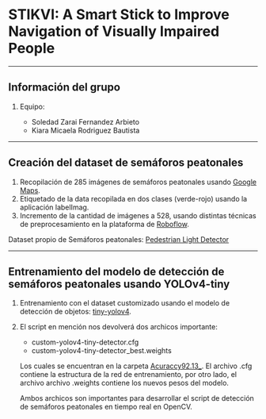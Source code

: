 # STIKVI: A Smart Stick to Improve Navigation of Visually Impaired People
----------------------------------------------------------------------------------------------------------------------------------------------------
## Información del grupo
1. Equipo:

    * Soledad Zarai Fernandez Arbieto
    * Kiara Micaela Rodriguez Bautista
----------------------------------------------------------------------------------------------------------------------------------------------------
## Creación del dataset de semáforos peatonales
1. Recopilación de 285 imágenes de semáforos peatonales usando [Google Maps](https://www.google.com/maps/).
2. Etiquetado de la data recopilada en dos clases (verde-rojo) usando la aplicación labelImag. 
3. Incremento de la cantidad de imágenes a 528, usando distintas técnicas de preprocesamiento en la plataforma de [Roboflow](https://roboflow.com/).

Dataset propio de Semáforos peatonales: [Pedestrian Light Detector](https://app.roboflow.com/project/pedestrian-light-detector/)

----------------------------------------------------------------------------------------------------------------------------------------------------
## Entrenamiento del modelo de detección de semáforos peatonales usando YOLOv4-tiny

1. Entrenamiento con el dataset customizado usando el modelo de detección de objetos: [tiny-yolov4](https://colab.research.google.com/drive/15yqB8ZAWhU3Fr8VAyBKz_ulPvkPD-aUL?authuser=2#scrollTo=IO5LMU5wCPJB).

2. El script en mención nos devolverá dos archicos importante:

    * custom-yolov4-tiny-detector.cfg
    * custom-yolov4-tiny-detector_best.weights

   Los cuales se encuentran en la carpeta [Acuraccy92.13_](https://github.com/soledad2810/STIKVI/tree/main/Acuraccy%2092.13_).
   El archivo .cfg contiene la estructura de la red de entrenamiento, por otro lado, el archivo archivo .weights contiene los nuevos pesos del modelo.
   
   Ambos archicos son importantes para desarrollar el script de detección de semáforos peatonales en tiempo real en OpenCV.

